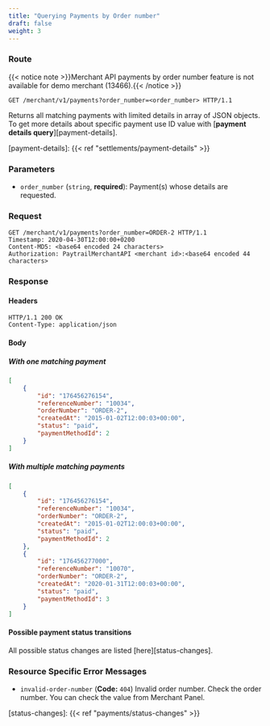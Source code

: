 ```yaml
---
title: "Querying Payments by Order number"
draft: false
weight: 3
---
```


### Route

{{< notice note >}}Merchant API payments by order number feature is not available for demo merchant (13466).{{< /notice >}}

```http
GET /merchant/v1/payments?order_number=<order_number> HTTP/1.1
```

Returns all matching payments with limited details in array of JSON objects.
To get more details about specific payment use ID value with [**payment details query**][payment-details].

[payment-details]: {{< ref "settlements/payment-details" >}}

### Parameters

- `order_number` (`string`, **required**): Payment(s) whose details are requested.

### Request

```http
GET /merchant/v1/payments?order_number=ORDER-2 HTTP/1.1
Timestamp: 2020-04-30T12:00:00+0200
Content-MD5: <base64 encoded 24 characters>
Authorization: PaytrailMerchantAPI <merchant id>:<base64 encoded 44 characters>
```

### Response

#### Headers

```http
HTTP/1.1 200 OK
Content-Type: application/json
```

#### Body

##### With one matching payment

```json
[
    {
        "id": "176456276154",
        "referenceNumber": "10034",
        "orderNumber": "ORDER-2",
        "createdAt": "2015-01-02T12:00:03+00:00",
        "status": "paid",
        "paymentMethodId": 2
    }
]
```

##### With multiple matching payments

```json
[
    {
        "id": "176456276154",
        "referenceNumber": "10034",
        "orderNumber": "ORDER-2",
        "createdAt": "2015-01-02T12:00:03+00:00",
        "status": "paid",
        "paymentMethodId": 2
    },
    {
        "id": "176456277000",
        "referenceNumber": "10070",
        "orderNumber": "ORDER-2",
        "createdAt": "2020-01-31T12:00:03+00:00",
        "status": "paid",
        "paymentMethodId": 3
    }
]
```

#### Possible payment status transitions

All possible status changes are listed [here][status-changes].

### Resource Specific Error Messages

- `invalid-order-number` (**Code:** `404`) Invalid order number. Check the order number. You can check the value from Merchant Panel.

[status-changes]: {{< ref "payments/status-changes" >}}